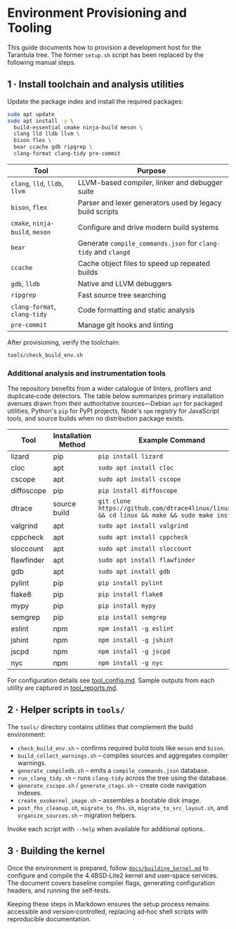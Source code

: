 # Environment Provisioning and Tooling

This guide documents how to provision a development host for the Tarantula tree. The former `setup.sh` script has been replaced by the following manual steps.

## 1 · Install toolchain and analysis utilities

Update the package index and install the required packages:

```bash
sudo apt update
sudo apt install -y \
  build-essential cmake ninja-build meson \
  clang lld lldb llvm \
  bison flex \
  bear ccache gdb ripgrep \
  clang-format clang-tidy pre-commit
```

| Tool                     | Purpose                                                         |
|--------------------------|-----------------------------------------------------------------|
| `clang`, `lld`, `lldb`, `llvm` | LLVM-based compiler, linker and debugger suite                 |
| `bison`, `flex` | Parser and lexer generators used by legacy build scripts       |
| `cmake`, `ninja-build`, `meson`   | Configure and drive modern build systems                      |
| `bear`                   | Generate `compile_commands.json` for `clang-tidy` and `clangd`  |
| `ccache`                 | Cache object files to speed up repeated builds                  |
| `gdb`, `lldb`            | Native and LLVM debuggers                                       |
| `ripgrep`                | Fast source tree searching                                      |
| `clang-format`, `clang-tidy` | Code formatting and static analysis                         |
| `pre-commit`             | Manage git hooks and linting                                   |

After provisioning, verify the toolchain:

```bash
tools/check_build_env.sh
```

### Additional analysis and instrumentation tools

The repository benefits from a wider catalogue of linters, profilers and
duplicate‑code detectors.  The table below summarizes primary installation
avenues drawn from their authoritative sources—Debian `apt` for packaged
utilities, Python's `pip` for PyPI projects, Node's `npm` registry for
JavaScript tools, and source builds when no distribution package exists.

| Tool       | Installation Method | Example Command                                                                 |
|------------|---------------------|---------------------------------------------------------------------------------|
| lizard     | pip                  | `pip install lizard`                                                           |
| cloc       | apt                  | `sudo apt install cloc`                                                        |
| cscope     | apt                  | `sudo apt install cscope`                                                      |
| diffoscope | pip                  | `pip install diffoscope`                                                       |
| dtrace     | source build        | `git clone https://github.com/dtrace4linux/linux.git && cd linux && make && sudo make install` |
| valgrind   | apt                  | `sudo apt install valgrind`                                                    |
| cppcheck   | apt                  | `sudo apt install cppcheck`                                                    |
| sloccount  | apt                  | `sudo apt install sloccount`                                                   |
| flawfinder | apt                  | `sudo apt install flawfinder`                                                  |
| gdb        | apt                  | `sudo apt install gdb`                                                         |
| pylint     | pip                  | `pip install pylint`                                                           |
| flake8     | pip                  | `pip install flake8`                                                           |
| mypy       | pip                  | `pip install mypy`                                                             |
| semgrep    | pip                  | `pip install semgrep`                                                          |
| eslint     | npm                  | `npm install -g eslint`                                                        |
| jshint     | npm                  | `npm install -g jshint`                                                        |
| jscpd      | npm                  | `npm install -g jscpd`                                                         |
| nyc        | npm                  | `npm install -g nyc`                                                           |

For configuration details see [tool_config.md](tool_config.md). Sample outputs from each utility are captured in [tool_reports.md](tool_reports.md).

## 2 · Helper scripts in `tools/`

The `tools/` directory contains utilities that complement the build environment:

- `check_build_env.sh` – confirms required build tools like `meson` and `bison`.
- `build_collect_warnings.sh` – compiles sources and aggregates compiler warnings.
- `generate_compiledb.sh` – emits a `compile_commands.json` database.
- `run_clang_tidy.sh` – runs `clang-tidy` across the tree using the database.
- `generate_cscope.sh` / `generate_ctags.sh` – create code navigation indexes.
- `create_exokernel_image.sh` – assembles a bootable disk image.
- `post_fhs_cleanup.sh`, `migrate_to_fhs.sh`, `migrate_to_src_layout.sh`, and `organize_sources.sh` – migration helpers.

Invoke each script with `--help` when available for additional options.

## 3 · Building the kernel

Once the environment is prepared, follow [`docs/building_kernel.md`](building_kernel.md) to configure and compile the 4.4BSD‑Lite2 kernel and user‑space services. The document covers baseline compiler flags, generating configuration headers, and running the self‑tests.

Keeping these steps in Markdown ensures the setup process remains accessible and version‑controlled, replacing ad‑hoc shell scripts with reproducible documentation.
